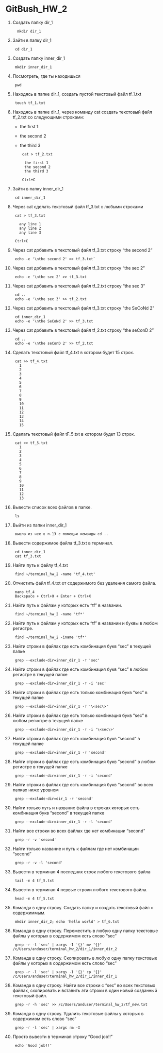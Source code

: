 # GitBush_HW_2

 1. Создать папку dir_1
      ```
        mkdir dir_1
      ```
 3. Зайти в папку dir_1
   
      ```
       cd dir_1
      ```
   
 3. Создать папку inner_dir_1
   
      ```
       mkdir inner_dir_1
      ```
   
 4. Посмотреть, где ты находишься
  
      ```
       pwd
      ```
  
 5. Находясь в папке dir_1, создать пустой текстовый файл tf_1.txt
  
      ```
       touch tf_1.txt
      ```
 6. Находясь в папке dir_1, через команду cat создать текстовый файл tf_2.txt со следующими строками:
    - the first 1
    - the second 2
    - the third 3
  
      ```
       cat > tf_2.txt

        the first 1
        the second 2
        the third 3
        
       Ctrl+C
      ```
 7. Зайти в папку inner_dir_1
 
      ```
       cd inner_dir_1
      ```
 
 8. Через cat сделать текстовый файл tf_3.txt  c любыми строками
   
       ```
        cat > tf_3.txt
 
          any line 1
          any line 2
          any line 3
     
        Ctrl+C
       ```
 9. Через cat добавить в текстовый файл tf_3.txt строку “the second 2”
   
       ```
        echo -e '\nthe second 2' >> tf_3.txt`
       ```
   
 10. Через cat добавить в текстовый файл tf_3.txt строку “the sec 2”
   
        ```
         echo -e '\nthe sec 2' >> tf_3.txt
        ```

 11. Через cat добавить в текстовый файл tf_2.txt строку “the sec 3”
 
        ```
         cd ..
         echo -e '\nthe sec 3' >> tf_2.txt
        ```
   
 12. Через cat добавить в текстовый файл tf_3.txt строку "the SeCoNd 2" 
 
        ```
         cd inner_dir_1
         echo -e '\nthe SeCoNd 2' >> tf_3.txt
        ```
    
 13. Через cat добавить в текстовый файл tf_2.txt строку “the seConD 2”
   
        ```
         cd ..
         echo -e '\nthe seConD 2' >> tf_2.txt
        ```
    
 14. Сделать текстовый файл tf_4.txt в котором будет 15 строк.
 
        ```
         cat >> tf_4.txt
           1
           2
           3
           4
           5
           6
           7
           8
           9
           10
           11
           12
           13
           14
           15
        ```
 15. Сделать текстовый файл tF_5.txt в котором будет 13 строк.
   
        ```
         cat >> tf_5.txt
           1
           2
           3
           4
           5
           6
           7
           8
           9
           10
           11
           12
           13
       ```
 16. Вывести список всех файлов в папке.

       ```
        ls
       ```

 17. Выйти из папки inner_dir_1
 
       ```
        вышла из нее в п.13 с помощью команды cd ..
       ```
   
 18. Вывести содержимое файла tf_3.txt в терминал.
 
       ```
        cd inner_dir_1
        cat tf_3.txt
       ```
    
 19. Найти путь к файлу tf_4.txt

       ```
        find ~/terminal_hw_2 -name 'tf_4.txt'
       ```
    
 20. Отчистить файл tf_4.txt от содержимого без удаления самого файла.
    
       ```
        nano tf_4
        Backspace + Ctrl+O + Enter + Ctrl+X
       ```
    
 21. Найти путь к файлам у которых есть  “tf” в названии.
   
       ```
        find ~/terminal_hw_2 -name 'tf*'
       ```
    
 22. Найти путь к файлам у которых есть  “tf” в названии и буквы в любом регистре.

       ```
        find ~/terminal_hw_2 -iname 'tf*'
       ```
   
 23. Найти строки в файлах где есть комбинация букв “sec” в текущей папке

       ```
        grep --exclude-dir=inner_dir_1 -r 'sec'
       ```
   
 24. Найти строки в файлах где есть комбинация букв “sec” в любом регистре в текущей папке

       ```
        grep --exclude-dir=inner_dir_1 -r -i 'sec'
       ```
   
 25. Найти строки в файлах где есть только комбинация букв “sec” в текущей папке

       ```
        grep --exclude-dir=inner_dir_1 -r '\<sec\>'
       ```
   
 26. Найти строки в файлах где есть только комбинация букв “sec” в любом регистре в текущей папке
  
       ```
        grep --exclude-dir=inner_dir_1 -r -i '\<sec\>'
       ```
   
 27. Найти строки в файлах где есть комбинация букв “second” в текущей папке

       ```
        grep --exclude-dir=inner_dir_1 -r 'second'
       ```
    
 28. Найти строки в файлах где есть комбинация букв “second” в любом регистре в текущей папке

       ```
        grep --exclude-dir=inner_dir_1 -r -i 'second'
       ```
     
 29. Найти строки в файлах где есть комбинация букв “second” во всех папках ниже уровнем
    
       ```
        grep --exclude-dir=dir_1 -r 'second'
       ```
     
 30. Найти только путь и название файла в строках которых есть комбинация букв “second” в текущей папке

       ```
        grep --exclude-dir=inner_dir_1 -r -l 'second'
       ```
     
 31. Найти все строки во всех файлах где нет комбинации “second”

       ```
        grep -r -v 'second'
       ```
     
 32. Найти только название и путь к файлам где нет комбинации “second”
    
       ```
        grep -r -v -l 'second'
       ```
   
 33. Вывести в терминал 4 последних строк любого текстового файла
   
       ```
        tail -n 4 tf_5.txt
       ```
    
 34. Вывести в терминал 4 первые строки любого текстового файла.
   
       ```
        head -n 4 tf_5.txt
       ```
   
 35. Команда в одну строку. Создать папку и создать текстовый файл с содержиммым.

       ```
        mkdir inner_dir_2; echo 'hello world' > tf_6.txt
       ```
   
 36. Команда в одну строку. Переместить в любую одну папку текстовые файлы у которых в содержимом есть слово “sec”

       ```
        grep -r -l 'sec' | xargs -I '{}' mv '{}' /c/Users/anduser/terminal_hw_2/dir_1/inner_dir_2
       ```
   
 37. Команда в одну строку. Скопировать в любую одну папку текстовые файлы у которых в содержимом есть слово “sec”

       ```
        grep -r -l 'sec' | xargs -I '{}' cp '{}' /c/Users/anduser/terminal_hw_2/dir_1/inner_dir_1
       ```
   
 38. Команда в одну строку. Найти все строки c “sec” во всех текстовых файлах, скопировать и вставить эти строки в один новый созданный текстовый файл.

       ```
        grep -r -h 'sec' >> /c/Users/anduser/terminal_hw_2/tf_new.txt
       ```
   
 39. Команда в одну строку. Удалить текстовые файлы у которых в содержимом есть слово “sec”

       ```
        grep -r -l 'sec' | xargs rm -I
       ```
    
 40. Просто вывести в терминал строку “Good job!!”

       ```
        echo 'Good job!!'
       ```

